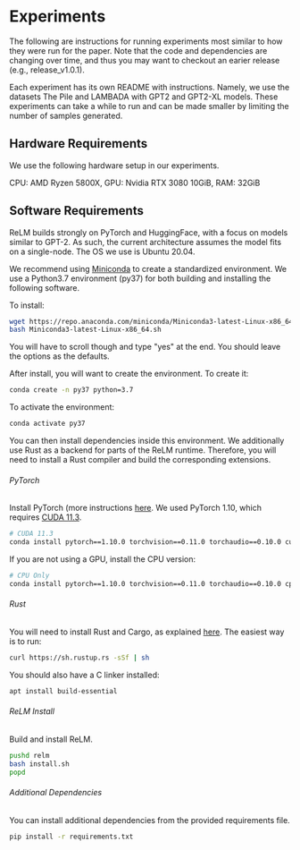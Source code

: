 # Experiments
The following are instructions for running experiments most similar to how they
were run for the paper.
Note that the code and dependencies are changing over time, and thus you may
want to checkout an earier release (e.g., release\_v1.0.1).

Each experiment has its own README with instructions.
Namely, we use the datasets The Pile and LAMBADA with GPT2 and GPT2-XL models.
These experiments can take a while to run and can be made smaller by limiting
the number of samples generated.

## Hardware Requirements
We use the following hardware setup in our experiments.

CPU: AMD Ryzen 5800X,
GPU: Nvidia RTX 3080 10GiB,
RAM: 32GiB

## Software Requirements
ReLM builds strongly on PyTorch and HuggingFace, with a focus on models similar
to GPT-2.
As such, the current architecture assumes the model fits on a single-node.
The OS we use is Ubuntu 20.04.

We recommend using
[Miniconda](https://docs.conda.io/en/latest/miniconda.html) to create a standardized environment.
We use a Python3.7 environment (py37) for both building and installing the
following software.

To install:
```bash
wget https://repo.anaconda.com/miniconda/Miniconda3-latest-Linux-x86_64.sh
bash Miniconda3-latest-Linux-x86_64.sh
```
You will have to scroll though and type "yes" at the end. You should leave the
options as the defaults.


After install, you will want to create the environment. To create it:

```bash
conda create -n py37 python=3.7
```

To activate the environment:
```bash
conda activate py37
```

You can then install dependencies inside this environment.
We additionally use Rust as a backend for parts of the ReLM runtime.
Therefore, you will need to install a Rust compiler and build the corresponding
extensions.

###### PyTorch
Install PyTorch (more instructions
[here](https://pytorch.org/get-started/locally/).
We used PyTorch 1.10, which requires [CUDA 11.3](https://developer.nvidia.com/cuda-11.3.0-download-archive).

```bash
# CUDA 11.3
conda install pytorch==1.10.0 torchvision==0.11.0 torchaudio==0.10.0 cudatoolkit=11.3 -c pytorch -c conda-forge
```

If you are not using a GPU, install the CPU version:
```bash
# CPU Only
conda install pytorch==1.10.0 torchvision==0.11.0 torchaudio==0.10.0 cpuonly -c pytorch
```

###### Rust
You will need to install Rust and Cargo, as explained [here](https://doc.rust-lang.org/cargo/getting-started/installation.html).
The easiest way is to run:
```bash
curl https://sh.rustup.rs -sSf | sh
```

You should also have a C linker installed:
```bash
apt install build-essential
```

###### ReLM Install
Build and install ReLM.
```bash
pushd relm
bash install.sh
popd
```

###### Additional Dependencies
You can install additional dependencies from the provided requirements file.
```bash
pip install -r requirements.txt
```
